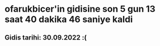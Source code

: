 # ofarukbicer'in gidisine son 5 gun 13 saat 40 dakika 46 saniye kaldi

## Gidis tarihi: 30.09.2022 :(